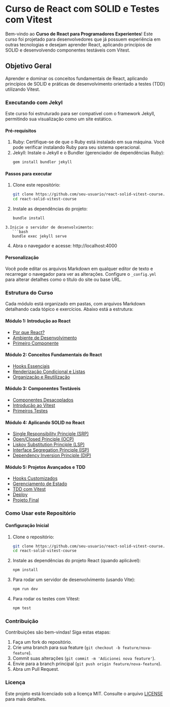 # Curso de React com SOLID e Testes com Vitest

Bem-vindo ao **Curso de React para Programadores Experientes**! Este curso foi projetado para desenvolvedores que já possuem experiência em outras tecnologias e desejam aprender React, aplicando princípios de SOLID e desenvolvendo componentes testáveis com Vitest.

## Objetivo Geral

Aprender e dominar os conceitos fundamentais de React, aplicando princípios de SOLID e práticas de desenvolvimento orientado a testes (TDD) utilizando Vitest.

### Executando com Jekyl

Este curso foi estruturado para ser compatível com o framework Jekyll, permitindo sua visualização como um site estático.

#### Pré-requisitos

1. Ruby: Certifique-se de que o Ruby está instalado em sua máquina. Você pode verificar instalando Ruby para seu sistema operacional.
2. Jekyll: Instale o Jekyll e o Bundler (gerenciador de dependências Ruby):
   ```bash
   gem install bundler jekyll
   ```

#### Passos para executar

1. Clone este repositório:
   ```bash
   git clone https://github.com/seu-usuario/react-solid-vitest-course.git
   cd react-solid-vitest-course
   ```
2. Instale as dependências do projeto:
   ```bash
   bundle install
```
3.Inicie o servidor de desenvolvimento:
   ```bash
   bundle exec jekyll serve
   ```
4. Abra o navegador e acesse: http://localhost:4000

#### Personalização

Você pode editar os arquivos Markdown em qualquer editor de texto e recarregar o navegador para ver as alterações.
Configure o `_config.yml` para alterar detalhes como o título do site ou base URL.

### Estrutura do Curso

Cada módulo está organizado em pastas, com arquivos Markdown detalhando cada tópico e exercícios. Abaixo está a estrutura:

#### Módulo 1: Introdução ao React
- [Por que React?](1-introducao-react/1.1-por-que-react)
- [Ambiente de Desenvolvimento](1-introducao-react/1.2-ambiente-desenvolvimento)
- [Primeiro Componente](1-introducao-react/1.3-primeiro-componente)

#### Módulo 2: Conceitos Fundamentais do React
- [Hooks Essenciais](02_Conceitos_Fundamentais/01_hooks_essenciais.md)
- [Renderização Condicional e Listas](02_Conceitos_Fundamentais/02_renderizacao_condicional_listas.md)
- [Organização e Reutilização](02_Conceitos_Fundamentais/03_organizacao_reutilizacao.md)

#### Módulo 3: Componentes Testáveis
- [Componentes Desacoplados](03_Componentes_Testaveis/01_componentes_desacoplados.md)
- [Introdução ao Vitest](03_Componentes_Testaveis/02_introducao_vitest.md)
- [Primeiros Testes](03_Componentes_Testaveis/03_primeiros_testes.md)

#### Módulo 4: Aplicando SOLID no React
- [Single Responsibility Principle (SRP)](04_SOLID_no_React/01_srp.md)
- [Open/Closed Principle (OCP)](04_SOLID_no_React/02_ocp.md)
- [Liskov Substitution Principle (LSP)](04_SOLID_no_React/03_lsp.md)
- [Interface Segregation Principle (ISP)](04_SOLID_no_React/04_isp.md)
- [Dependency Inversion Principle (DIP)](04_SOLID_no_React/05_dip.md)

#### Módulo 5: Projetos Avançados e TDD
- [Hooks Customizados](05_Projetos_Avancados_TDD/01_hooks_customizados.md)
- [Gerenciamento de Estado](05_Projetos_Avancados_TDD/02_gerenciamento_estado.md)
- [TDD com Vitest](05_Projetos_Avancados_TDD/03_tdd_vitest.md)
- [Deploy](05_Projetos_Avancados_TDD/04_deploy.md)
- [Projeto Final](05_Projetos_Avancados_TDD/05_projeto_final.md)

### Como Usar este Repositório

#### Configuração Inicial

1. Clone o repositório:
   ```bash
   git clone https://github.com/seu-usuario/react-solid-vitest-course.git
   cd react-solid-vitest-course
   ```

2. Instale as dependências do projeto React (quando aplicável):
   ```bash
   npm install
   ```

3. Para rodar um servidor de desenvolvimento (usando Vite):
   ```bash
   npm run dev
   ```

4. Para rodar os testes com Vitest:
   ```bash
   npm test
   ```

### Contribuição

Contribuições são bem-vindas! Siga estas etapas:
1. Faça um fork do repositório.
2. Crie uma branch para sua feature (`git checkout -b feature/nova-feature`).
3. Commit suas alterações (`git commit -m 'Adicionei nova feature'`).
4. Envie para a branch principal (`git push origin feature/nova-feature`).
5. Abra um Pull Request.

### Licença

Este projeto está licenciado sob a licença MIT. Consulte o arquivo [LICENSE](LICENSE) para mais detalhes.
